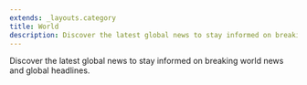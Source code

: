 ```yaml
---
extends: _layouts.category
title: World
description: Discover the latest global news to stay informed on breaking world news and global headlines.
---
```


Discover the latest global news to stay informed on breaking world news and global headlines.
